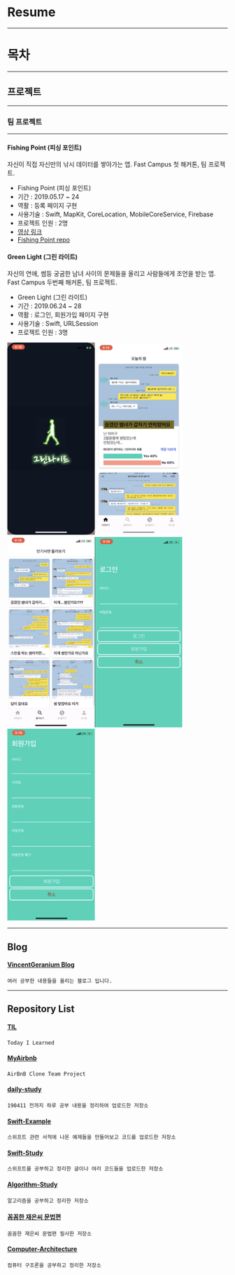 # Resume

---

# 목차

---

## 프로젝트

---

### 팀 프로젝트

---

#### Fishing Point (피싱 포인트)

자신이 직접 자신만의 낚시 데이터를 쌓아가는 앱.
Fast Campus 첫 해커톤, 팀 프로젝트.

- Fishing Point (피싱 포인트)
- 기간 : 2019.05.17 ~ 24
- 역활 : 등록 페이지 구현
- 사용기술 : Swift, MapKit, CoreLocation, MobileCoreService, Firebase
- 프로젝트 인원 : 2명
- [영상 링크](https://youtu.be/uMAwjqyQP90)
- [Fishing Point repo](https://github.com/VincentGeranium/fishing)

#### Green Light (그린 라이트)

자신의 연애, 썸등 궁굼한 남녀 사이의 문제들을 올리고 사람들에게 조언을 받는 앱.
Fast Campus 두번째 해커톤, 팀 프로젝트.

- Green Light (그린 라이트)
- 기간 : 2019.06.24 ~ 28
- 역활 : 로그인, 회원가입 페이지 구현
- 사용기술 : Swift, URLSession
- 프로젝트 인원 : 3명

<img width="200" alt="image" src="https://github.com/VincentGeranium/Resume/blob/master/IMAGE/g1.png"><img width="200" alt="image" src="https://github.com/VincentGeranium/Resume/blob/master/IMAGE/g2.png"><img width="200" alt="image" src="https://github.com/VincentGeranium/Resume/blob/master/IMAGE/g3.png"><img width="200" alt="image" src="https://github.com/VincentGeranium/Resume/blob/master/IMAGE/g4.png"><img width="200" alt="image" src="https://github.com/VincentGeranium/Resume/blob/master/IMAGE/g5.png">




---


## Blog

#### [VincentGeranium Blog](https://vincentgeranium.github.io/)
    여러 공부한 내용들을 올리는 블로그 입니다.
---

## Repository List

#### [TIL](https://github.com/VincentGeranium/TIL)
    Today I Learned

#### [MyAirbnb](https://github.com/VincentGeranium/MyAirbnb)
    AirBnB Clone Team Project
        
#### [daily-study](https://github.com/VincentGeranium/daily-study)
    190411 전까지 하루 공부 내용을 정리하여 업로드한 저장소
    
#### [Swift-Example](https://github.com/VincentGeranium/Swift-Example)
    스위프트 관련 서적에 나온 예제들을 만들어보고 코드를 업로드한 저장소
    
#### [Swift-Study](https://github.com/VincentGeranium/Swift-Study)
    스위프트를 공부하고 정리한 글이나 여러 코드들을 업로드한 저장소
    
#### [Algorithm-Study](https://github.com/VincentGeranium/Algorithm-Study)
    알고리즘을 공부하고 정리한 저장소
    
#### [꼼꼼한 재은씨 문법편](https://github.com/VincentGeranium/daily-study/tree/master/Swift_study)
    꼼꼼한 재은씨 문법편 필사한 저장소
    
#### [Computer-Architecture](https://github.com/VincentGeranium/Computer-Architecture)
    컴퓨터 구조론을 공부하고 정리한 저장소


